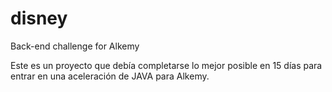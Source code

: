 # disney
Back-end challenge for Alkemy

Este es un proyecto que debía completarse lo mejor posible en 15 días para entrar en una aceleración de JAVA para Alkemy.
